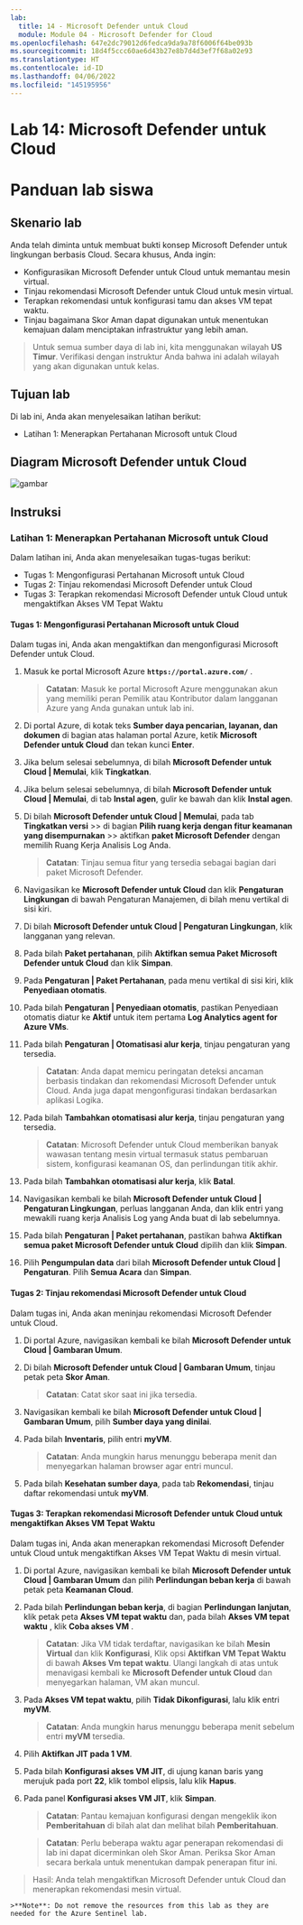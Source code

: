 ```yaml
---
lab:
  title: 14 - Microsoft Defender untuk Cloud
  module: Module 04 - Microsoft Defender for Cloud
ms.openlocfilehash: 647e2dc79012d6fedca9da9a78f6006f64be093b
ms.sourcegitcommit: 18d4f5ccc60ae6d43b27e8b7d4d3ef7f68a02e93
ms.translationtype: HT
ms.contentlocale: id-ID
ms.lasthandoff: 04/06/2022
ms.locfileid: "145195956"
---
```

# <a name="lab-14-microsoft-defender-for-cloud"></a>Lab 14: Microsoft Defender untuk Cloud
# <a name="student-lab-manual"></a>Panduan lab siswa

## <a name="lab-scenario"></a>Skenario lab

Anda telah diminta untuk membuat bukti konsep Microsoft Defender untuk lingkungan berbasis Cloud. Secara khusus, Anda ingin:

- Konfigurasikan Microsoft Defender untuk Cloud untuk memantau mesin virtual.
- Tinjau rekomendasi Microsoft Defender untuk Cloud untuk mesin virtual.
- Terapkan rekomendasi untuk konfigurasi tamu dan akses VM tepat waktu. 
- Tinjau bagaimana Skor Aman dapat digunakan untuk menentukan kemajuan dalam menciptakan infrastruktur yang lebih aman.

> Untuk semua sumber daya di lab ini, kita menggunakan wilayah **US Timur**. Verifikasi dengan instruktur Anda bahwa ini adalah wilayah yang akan digunakan untuk kelas. 

## <a name="lab-objectives"></a>Tujuan lab

Di lab ini, Anda akan menyelesaikan latihan berikut:

- Latihan 1: Menerapkan Pertahanan Microsoft untuk Cloud

## <a name="microsoft-defender-for-cloud-diagram"></a>Diagram Microsoft Defender untuk Cloud

![gambar](https://user-images.githubusercontent.com/91347931/157537800-94a64b6e-026c-41b2-970e-f8554ce1e0ab.png)

## <a name="instructions"></a>Instruksi

### <a name="exercise-1-implement-microsoft-defender-for-cloud"></a>Latihan 1: Menerapkan Pertahanan Microsoft untuk Cloud

Dalam latihan ini, Anda akan menyelesaikan tugas-tugas berikut:

- Tugas 1: Mengonfigurasi Pertahanan Microsoft untuk Cloud
- Tugas 2: Tinjau rekomendasi Microsoft Defender untuk Cloud
- Tugas 3: Terapkan rekomendasi Microsoft Defender untuk Cloud untuk mengaktifkan Akses VM Tepat Waktu

#### <a name="task-1-configure-microsoft-defender-for-cloud"></a>Tugas 1: Mengonfigurasi Pertahanan Microsoft untuk Cloud

Dalam tugas ini, Anda akan mengaktifkan dan mengonfigurasi Microsoft Defender untuk Cloud.

1. Masuk ke portal Microsoft Azure **`https://portal.azure.com/`** .

    >**Catatan**: Masuk ke portal Microsoft Azure menggunakan akun yang memiliki peran Pemilik atau Kontributor dalam langganan Azure yang Anda gunakan untuk lab ini.

2. Di portal Azure, di kotak teks **Sumber daya pencarian, layanan, dan dokumen** di bagian atas halaman portal Azure, ketik **Microsoft Defender untuk Cloud** dan tekan kunci **Enter**.

3. Jika belum selesai sebelumnya, di bilah **Microsoft Defender untuk Cloud | Memulai**, klik **Tingkatkan**.
     
4. Jika belum selesai sebelumnya, di bilah **Microsoft Defender untuk Cloud | Memulai**, di tab **Instal agen**, gulir ke bawah dan klik **Instal agen**.

5. Di bilah **Microsoft Defender untuk Cloud | Memulai**, pada tab **Tingkatkan versi** >> di bagian **Pilih ruang kerja dengan fitur keamanan yang disempurnakan** >> aktifkan **paket Microsoft Defender** dengan memilih Ruang Kerja Analisis Log Anda. 

    >**Catatan**: Tinjau semua fitur yang tersedia sebagai bagian dari paket Microsoft Defender. 

6. Navigasikan ke **Microsoft Defender untuk Cloud** dan klik **Pengaturan Lingkungan** di bawah Pengaturan Manajemen, di bilah menu vertikal di sisi kiri.

7. Di bilah **Microsoft Defender untuk Cloud | Pengaturan Lingkungan**, klik langganan yang relevan. 

8. Pada bilah **Paket pertahanan**, pilih **Aktifkan semua Paket Microsoft Defender untuk Cloud** dan klik **Simpan**.

9. Pada **Pengaturan | Paket Pertahanan**, pada menu vertikal di sisi kiri, klik **Penyediaan otomatis**. 

10. Pada bilah **Pengaturan | Penyediaan otomatis**, pastikan Penyediaan otomatis diatur ke **Aktif** untuk item pertama **Log Analytics agent for Azure VMs**.

11. Pada bilah **Pengaturan | Otomatisasi alur kerja**, tinjau pengaturan yang tersedia. 

    >**Catatan**: Anda dapat memicu peringatan deteksi ancaman berbasis tindakan dan rekomendasi Microsoft Defender untuk Cloud. Anda juga dapat mengonfigurasi tindakan berdasarkan aplikasi Logika. 
    
12. Pada bilah **Tambahkan otomatisasi alur kerja**, tinjau pengaturan yang tersedia.

    >**Catatan**: Microsoft Defender untuk Cloud memberikan banyak wawasan tentang mesin virtual termasuk status pembaruan sistem, konfigurasi keamanan OS, dan perlindungan titik akhir.

13. Pada bilah **Tambahkan otomatisasi alur kerja**, klik **Batal**.

14. Navigasikan kembali ke bilah **Microsoft Defender untuk Cloud | Pengaturan Lingkungan**, perluas langganan Anda, dan klik entri yang mewakili ruang kerja Analisis Log yang Anda buat di lab sebelumnya.

15. Pada bilah **Pengaturan | Paket pertahanan**, pastikan bahwa **Aktifkan semua paket Microsoft Defender untuk Cloud** dipilih dan klik **Simpan**.

16. Pilih **Pengumpulan data** dari bilah **Microsoft Defender untuk Cloud | Pengaturan**. Pilih **Semua Acara** dan **Simpan**.


#### <a name="task-2-review-the-microsoft-defender-for-cloud-recommendation"></a>Tugas 2: Tinjau rekomendasi Microsoft Defender untuk Cloud

Dalam tugas ini, Anda akan meninjau rekomendasi Microsoft Defender untuk Cloud. 

1. Di portal Azure, navigasikan kembali ke bilah **Microsoft Defender untuk Cloud | Gambaran Umum**. 

2. Di bilah **Microsoft Defender untuk Cloud | Gambaran Umum**, tinjau petak peta **Skor Aman**.

    >**Catatan**: Catat skor saat ini jika tersedia.

3. Navigasikan kembali ke bilah **Microsoft Defender untuk Cloud | Gambaran Umum**, pilih **Sumber daya yang dinilai**.

4. Pada bilah **Inventaris**, pilih entri **myVM**.

    >**Catatan**: Anda mungkin harus menunggu beberapa menit dan menyegarkan halaman browser agar entri muncul.
    
5. Pada bilah **Kesehatan sumber daya**, pada tab **Rekomendasi**, tinjau daftar rekomendasi untuk **myVM**.


#### <a name="task-3-implement-the-microsoft-defender-for-cloud-recommendation-to-enable-just-in-time-vm-access"></a>Tugas 3: Terapkan rekomendasi Microsoft Defender untuk Cloud untuk mengaktifkan Akses VM Tepat Waktu

Dalam tugas ini, Anda akan menerapkan rekomendasi Microsoft Defender untuk Cloud untuk mengaktifkan Akses VM Tepat Waktu di mesin virtual. 

1. Di portal Azure, navigasikan kembali ke bilah **Microsoft Defender untuk Cloud | Gambaran Umum** dan pilih **Perlindungan beban kerja** di bawah petak peta **Keamanan Cloud**.

2. Pada bilah **Perlindungan beban kerja**, di bagian **Perlindungan lanjutan**, klik petak peta **Akses VM tepat waktu** dan, pada bilah **Akses VM tepat waktu** , klik **Coba akses VM** .

    >**Catatan**: Jika VM tidak terdaftar, navigasikan ke bilah **Mesin Virtual** dan klik **Konfigurasi**, Klik opsi **Aktifkan VM Tepat Waktu** di bawah **Akses Vm tepat waktu**. Ulangi langkah di atas untuk menavigasi kembali ke **Microsoft Defender untuk Cloud** dan menyegarkan halaman, VM akan muncul.

3. Pada **Akses VM tepat waktu**, pilih **Tidak Dikonfigurasi**, lalu klik entri **myVM**.

    >**Catatan**: Anda mungkin harus menunggu beberapa menit sebelum entri **myVM** tersedia.

4. Pilih **Aktifkan JIT pada 1 VM**.

5. Pada bilah **Konfigurasi akses VM JIT**, di ujung kanan baris yang merujuk pada port **22**, klik tombol elipsis, lalu klik **Hapus**.

6. Pada panel **Konfigurasi akses VM JIT**, klik **Simpan**.

    >**Catatan**: Pantau kemajuan konfigurasi dengan mengeklik ikon **Pemberitahuan** di bilah alat dan melihat bilah **Pemberitahuan**. 

    >**Catatan**: Perlu beberapa waktu agar penerapan rekomendasi di lab ini dapat dicerminkan oleh Skor Aman. Periksa Skor Aman secara berkala untuk menentukan dampak penerapan fitur ini. 

> Hasil: Anda telah mengaktifkan Microsoft Defender untuk Cloud dan menerapkan rekomendasi mesin virtual. 

    >**Note**: Do not remove the resources from this lab as they are needed for the Azure Sentinel lab.
